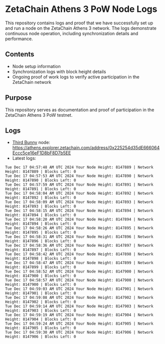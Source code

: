 # ZetaChain Athens 3 PoW Node Logs
This repository contains logs and proof that we have successfully set up and run a node on the ZetaChain Athens 3 network. The logs demonstrate continuous node operation, including synchronization details and performance.

## Contents
- Node setup information
- Synchronization logs with block height details
- Ongoing proof of work logs to verify active participation in the ZetaChain network

## Purpose
This repository serves as documentation and proof of participation in the ZetaChain Athens 3 PoW testnet.

## Logs

- [Third Bunny](https://thirdbunny.xyz/) node: https://athens.explorer.zetachain.com/address/0x225254d35dE666064Eccc5ce16eF1D8bF8D7b5EE
- Latest logs:
```
Tue Dec 17 04:57:48 AM UTC 2024 Your Node Height: 8147889 | Network Height: 8147889 | Blocks Left: 0
Tue Dec 17 04:57:53 AM UTC 2024 Your Node Height: 8147890 | Network Height: 8147890 | Blocks Left: 0
Tue Dec 17 04:57:59 AM UTC 2024 Your Node Height: 8147891 | Network Height: 8147891 | Blocks Left: 0
Tue Dec 17 04:58:04 AM UTC 2024 Your Node Height: 8147892 | Network Height: 8147892 | Blocks Left: 0
Tue Dec 17 04:58:09 AM UTC 2024 Your Node Height: 8147893 | Network Height: 8147893 | Blocks Left: 0
Tue Dec 17 04:58:15 AM UTC 2024 Your Node Height: 8147894 | Network Height: 8147894 | Blocks Left: 0
Tue Dec 17 04:58:20 AM UTC 2024 Your Node Height: 8147894 | Network Height: 8147894 | Blocks Left: 0
Tue Dec 17 04:58:26 AM UTC 2024 Your Node Height: 8147895 | Network Height: 8147895 | Blocks Left: 0
Tue Dec 17 04:58:31 AM UTC 2024 Your Node Height: 8147896 | Network Height: 8147896 | Blocks Left: 0
Tue Dec 17 04:58:36 AM UTC 2024 Your Node Height: 8147897 | Network Height: 8147897 | Blocks Left: 0
Tue Dec 17 04:58:42 AM UTC 2024 Your Node Height: 8147898 | Network Height: 8147898 | Blocks Left: 0
Tue Dec 17 04:58:47 AM UTC 2024 Your Node Height: 8147899 | Network Height: 8147899 | Blocks Left: 0
Tue Dec 17 04:58:52 AM UTC 2024 Your Node Height: 8147900 | Network Height: 8147900 | Blocks Left: 0
Tue Dec 17 04:58:57 AM UTC 2024 Your Node Height: 8147900 | Network Height: 8147900 | Blocks Left: 0
Tue Dec 17 04:59:03 AM UTC 2024 Your Node Height: 8147901 | Network Height: 8147901 | Blocks Left: 0
Tue Dec 17 04:59:08 AM UTC 2024 Your Node Height: 8147902 | Network Height: 8147902 | Blocks Left: 0
Tue Dec 17 04:59:14 AM UTC 2024 Your Node Height: 8147903 | Network Height: 8147903 | Blocks Left: 0
Tue Dec 17 04:59:19 AM UTC 2024 Your Node Height: 8147904 | Network Height: 8147904 | Blocks Left: 0
Tue Dec 17 04:59:24 AM UTC 2024 Your Node Height: 8147905 | Network Height: 8147905 | Blocks Left: 0
Tue Dec 17 04:59:30 AM UTC 2024 Your Node Height: 8147906 | Network Height: 8147906 | Blocks Left: 0
```
